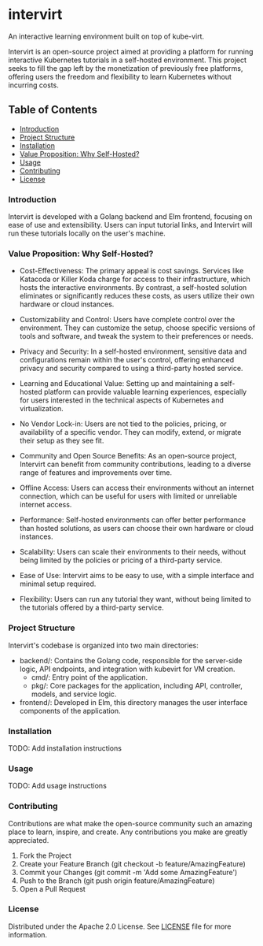 # intervirt
An interactive learning environment built on top of kube-virt.

Intervirt is an open-source project aimed at providing a platform for running interactive Kubernetes tutorials in a self-hosted environment. This project seeks to fill the gap left by the monetization of previously free platforms, offering users the freedom and flexibility to learn Kubernetes without incurring costs.


## Table of Contents

- [Introduction](#introduction)
- [Project Structure](#project-structure)
- [Installation](#installation)
- [Value Proposition: Why Self-Hosted?](#value-proposition-why-self-hosted)
- [Usage](#usage)
- [Contributing](#contributing)
- [License](#license)


### Introduction

Intervirt is developed with a Golang backend and Elm frontend, focusing on ease of use and extensibility. Users can input tutorial links, and Intervirt will run these tutorials locally on the user's machine.

### Value Proposition: Why Self-Hosted?

- Cost-Effectiveness: The primary appeal is cost savings. Services like Katacoda or Killer Koda charge for access to their infrastructure, which hosts the interactive environments. By contrast, a self-hosted solution eliminates or significantly reduces these costs, as users utilize their own hardware or cloud instances.

- Customizability and Control: Users have complete control over the environment. They can customize the setup, choose specific versions of tools and software, and tweak the system to their preferences or needs.

- Privacy and Security: In a self-hosted environment, sensitive data and configurations remain within the user's control, offering enhanced privacy and security compared to using a third-party hosted service.

- Learning and Educational Value: Setting up and maintaining a self-hosted platform can provide valuable learning experiences, especially for users interested in the technical aspects of Kubernetes and virtualization.

- No Vendor Lock-in: Users are not tied to the policies, pricing, or availability of a specific vendor. They can modify, extend, or migrate their setup as they see fit.

- Community and Open Source Benefits: As an open-source project, Intervirt can benefit from community contributions, leading to a diverse range of features and improvements over time.

- Offline Access: Users can access their environments without an internet connection, which can be useful for users with limited or unreliable internet access.

- Performance: Self-hosted environments can offer better performance than hosted solutions, as users can choose their own hardware or cloud instances.

- Scalability: Users can scale their environments to their needs, without being limited by the policies or pricing of a third-party service.

- Ease of Use: Intervirt aims to be easy to use, with a simple interface and minimal setup required.

- Flexibility: Users can run any tutorial they want, without being limited to the tutorials offered by a third-party service.

### Project Structure

Intervirt's codebase is organized into two main directories:

- backend/: Contains the Golang code, responsible for the server-side logic, API endpoints, and integration with kubevirt for VM creation.
    - cmd/: Entry point of the application.
    - pkg/: Core packages for the application, including API, controller, models, and service logic.
- frontend/: Developed in Elm, this directory manages the user interface components of the application.

### Installation

TODO: Add installation instructions

### Usage

TODO: Add usage instructions

### Contributing

Contributions are what make the open-source community such an amazing place to learn, inspire, and create. Any contributions you make are greatly appreciated.

1. Fork the Project
2. Create your Feature Branch (git checkout -b feature/AmazingFeature)
3. Commit your Changes (git commit -m 'Add some AmazingFeature')
4. Push to the Branch (git push origin feature/AmazingFeature)
5. Open a Pull Request

### License

Distributed under the Apache 2.0 License. See [LICENSE](./LICENSE) file for more information.

